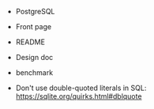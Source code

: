 - PostgreSQL
- Front page
- README
- Design doc
- benchmark

- Don't use double-quoted literals in SQL: https://sqlite.org/quirks.html#dblquote
